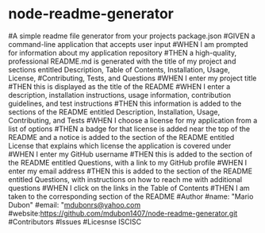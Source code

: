 # node-readme-generator
#A simple readme file generator from your projects package.json
#GIVEN a command-line application that accepts user input
#WHEN I am prompted for information about my application repository
#THEN a high-quality, professional README.md is generated with the title of my project and sections entitled Description, Table of Contents, Installation, Usage, License, #Contributing, Tests, and Questions
#WHEN I enter my project title
#THEN this is displayed as the title of the README
#WHEN I enter a description, installation instructions, usage information, contribution guidelines, and test instructions
#THEN this information is added to the sections of the README entitled Description, Installation, Usage, Contributing, and Tests
#WHEN I choose a license for my application from a list of options
#THEN a badge for that license is added near the top of the README and a notice is added to the section of the README entitled License that explains which license the application is covered under
#WHEN I enter my GitHub username
#THEN this is added to the section of the README entitled Questions, with a link to my GitHub profile
#WHEN I enter my email address
#THEN this is added to the section of the README entitled Questions, with instructions on how to reach me with additional questions
#WHEN I click on the links in the Table of Contents
#THEN I am taken to the corresponding section of the README
#Author
#name: "Mario Dubon"
#email: "mdubonrs@yahoo.com
#website:https://github.com/mdubon1407/node-readme-generator.git
#Contributors
#Issues
#Licesnse
ISCISC
